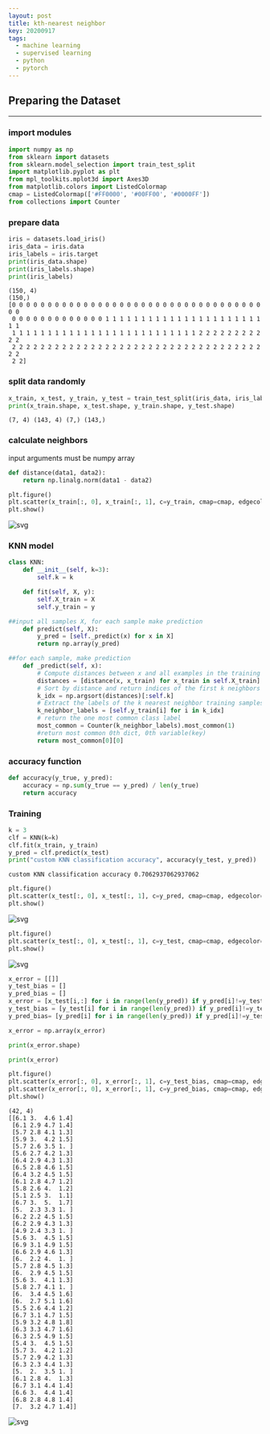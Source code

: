 ```yaml
---
layout: post
title: kth-nearest neighbor
key: 20200917
tags:
  - machine learning
  - supervised learning
  - python
  - pytorch
---
```


## Preparing the Dataset
___
### import modules


```python
import numpy as np
from sklearn import datasets
from sklearn.model_selection import train_test_split
import matplotlib.pyplot as plt
from mpl_toolkits.mplot3d import Axes3D
from matplotlib.colors import ListedColormap
cmap = ListedColormap(['#FF0000', '#00FF00', '#0000FF'])
from collections import Counter
```
<!--more-->
### prepare data


```python
iris = datasets.load_iris()
iris_data = iris.data
iris_labels = iris.target
print(iris_data.shape)
print(iris_labels.shape)
print(iris_labels)
```

    (150, 4)
    (150,)
    [0 0 0 0 0 0 0 0 0 0 0 0 0 0 0 0 0 0 0 0 0 0 0 0 0 0 0 0 0 0 0 0 0 0 0 0 0
     0 0 0 0 0 0 0 0 0 0 0 0 0 1 1 1 1 1 1 1 1 1 1 1 1 1 1 1 1 1 1 1 1 1 1 1 1
     1 1 1 1 1 1 1 1 1 1 1 1 1 1 1 1 1 1 1 1 1 1 1 1 1 1 2 2 2 2 2 2 2 2 2 2 2
     2 2 2 2 2 2 2 2 2 2 2 2 2 2 2 2 2 2 2 2 2 2 2 2 2 2 2 2 2 2 2 2 2 2 2 2 2
     2 2]


### split data randomly


```python
x_train, x_test, y_train, y_test = train_test_split(iris_data, iris_labels, test_size = 0.95, random_state = 1234)
print(x_train.shape, x_test.shape, y_train.shape, y_test.shape)
```

    (7, 4) (143, 4) (7,) (143,)


### calculate neighbors
input arguments must be numpy array


```python
def distance(data1, data2):
    return np.linalg.norm(data1 - data2)
```


```python
plt.figure()
plt.scatter(x_train[:, 0], x_train[:, 1], c=y_train, cmap=cmap, edgecolor='k', s=20)
plt.show()
```


    
![svg](knn_from_scratch_files/knn_from_scratch_8_0.svg)
    


### KNN model


```python
class KNN:
    def __init__(self, k=3):
        self.k = k

    def fit(self, X, y):
        self.X_train = X
        self.y_train = y

##input all samples X, for each sample make prediction
    def predict(self, X):
        y_pred = [self._predict(x) for x in X]
        return np.array(y_pred)

##for each sample, make prediction
    def _predict(self, x):
        # Compute distances between x and all examples in the training set
        distances = [distance(x, x_train) for x_train in self.X_train]
        # Sort by distance and return indices of the first k neighbors
        k_idx = np.argsort(distances)[:self.k]
        # Extract the labels of the k nearest neighbor training samples
        k_neighbor_labels = [self.y_train[i] for i in k_idx]  
        # return the one most common class label
        most_common = Counter(k_neighbor_labels).most_common(1)
        #return most common 0th dict, 0th variable(key)
        return most_common[0][0] 
```

### accuracy function


```python
def accuracy(y_true, y_pred):
    accuracy = np.sum(y_true == y_pred) / len(y_true)
    return accuracy
```

### Training


```python
k = 3
clf = KNN(k=k)
clf.fit(x_train, y_train)
y_pred = clf.predict(x_test)
print("custom KNN classification accuracy", accuracy(y_test, y_pred))
```

    custom KNN classification accuracy 0.7062937062937062



```python
plt.figure()
plt.scatter(x_test[:, 0], x_test[:, 1], c=y_pred, cmap=cmap, edgecolor='k', s=20)
plt.show()
```


    
![svg](knn_from_scratch_files/knn_from_scratch_15_0.svg)
    



```python
plt.figure()
plt.scatter(x_test[:, 0], x_test[:, 1], c=y_test, cmap=cmap, edgecolor='k', s=20)
plt.show()
```


    
![svg](knn_from_scratch_files/knn_from_scratch_16_0.svg)
    



```python
x_error = [[]]
y_test_bias = []
y_pred_bias = []
x_error = [x_test[i,:] for i in range(len(y_pred)) if y_pred[i]!=y_test[i] ]
y_test_bias = [y_test[i] for i in range(len(y_pred)) if y_pred[i]!=y_test[i] ]
y_pred_bias= [y_pred[i] for i in range(len(y_pred)) if y_pred[i]!=y_test[i] ]

x_error = np.array(x_error)

print(x_error.shape)

print(x_error)

plt.figure()
plt.scatter(x_error[:, 0], x_error[:, 1], c=y_test_bias, cmap=cmap, edgecolor='k', s=20)
plt.scatter(x_error[:, 0], x_error[:, 1], c=y_pred_bias, cmap=cmap, edgecolor='k', s=10)
plt.show()
```

    (42, 4)
    [[6.1 3.  4.6 1.4]
     [6.1 2.9 4.7 1.4]
     [5.7 2.8 4.1 1.3]
     [5.9 3.  4.2 1.5]
     [5.7 2.6 3.5 1. ]
     [5.6 2.7 4.2 1.3]
     [6.4 2.9 4.3 1.3]
     [6.5 2.8 4.6 1.5]
     [6.4 3.2 4.5 1.5]
     [6.1 2.8 4.7 1.2]
     [5.8 2.6 4.  1.2]
     [5.1 2.5 3.  1.1]
     [6.7 3.  5.  1.7]
     [5.  2.3 3.3 1. ]
     [6.2 2.2 4.5 1.5]
     [6.2 2.9 4.3 1.3]
     [4.9 2.4 3.3 1. ]
     [5.6 3.  4.5 1.5]
     [6.9 3.1 4.9 1.5]
     [6.6 2.9 4.6 1.3]
     [6.  2.2 4.  1. ]
     [5.7 2.8 4.5 1.3]
     [6.  2.9 4.5 1.5]
     [5.6 3.  4.1 1.3]
     [5.8 2.7 4.1 1. ]
     [6.  3.4 4.5 1.6]
     [6.  2.7 5.1 1.6]
     [5.5 2.6 4.4 1.2]
     [6.7 3.1 4.7 1.5]
     [5.9 3.2 4.8 1.8]
     [6.3 3.3 4.7 1.6]
     [6.3 2.5 4.9 1.5]
     [5.4 3.  4.5 1.5]
     [5.7 3.  4.2 1.2]
     [5.7 2.9 4.2 1.3]
     [6.3 2.3 4.4 1.3]
     [5.  2.  3.5 1. ]
     [6.1 2.8 4.  1.3]
     [6.7 3.1 4.4 1.4]
     [6.6 3.  4.4 1.4]
     [6.8 2.8 4.8 1.4]
     [7.  3.2 4.7 1.4]]



    
![svg](knn_from_scratch_files/knn_from_scratch_17_1.svg)
    



```python

```